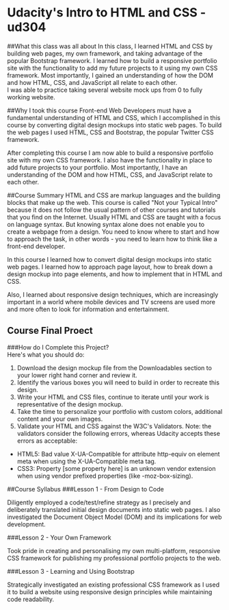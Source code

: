 # Udacity's Intro to HTML and CSS - ud304
##What this class was all about
In this class, I learned HTML and CSS by building web pages, my own framework, and taking advantage of the popular Bootstrap framework. I learned how to build a responsive portfolio site with the functionality to add my future projects to it using my own CSS framework. Most importantly, I gained an understanding of how the DOM and how HTML, CSS, and JavaScript all relate to each other.  
I was able to practice taking several website mock ups from 0 to fully working website.
  
##Why I took this course
Front-end Web Developers must have a fundamental understanding of HTML and CSS, which I accomplished in this course by converting digital design mockups into static web pages. To build the web pages I used HTML, CSS and Bootstrap, the popular Twitter CSS framework.

After completing this course I am now able to build a responsive portfolio site with my own CSS framework. I also have the functionality in place to add future projects to your portfolio. Most importantly, I have an understanding of the DOM and how HTML, CSS, and JavaScript relate to each other.

##Course Summary
HTML and CSS are markup languages and the building blocks that make up the web. This course is called "Not your Typical Intro" because it does not follow the usual pattern of other courses and tutorials that you find on the Internet. Usually HTML and CSS are taught with a focus on language syntax. But knowing syntax alone does not enable you to create a webpage from a design. You need to know where to start and how to approach the task, in other words - you need to learn how to think like a front-end developer.  

In this course I learned how to convert digital design mockups into static web pages. I learned how to approach page layout, how to break down a design mockup into page elements, and how to implement that in HTML and CSS.  

Also, I learned about responsive design techniques, which are increasingly important in a world where mobile devices and TV screens are used more and more often to look for information and entertainment.  

## Course Final Proect 
###How do I Complete this Project?  
  Here's what you should do:  
1. Download the design mockup file from the Downloadables section to your lower right hand corner and review it.  
2. Identify the various boxes you will need to build in order to recreate this design.  
3. Write your HTML and CSS files, continue to iterate until your work is representative of the design mockup.  
4. Take the time to personalize your portfolio with custom colors, additional content and your own images.  
5. Validate your HTML and CSS against the W3C's Validators. Note: the validators consider the following errors, whereas Udacity accepts these errors as acceptable:  
* HTML5: Bad value X-UA-Compatible for attribute http-equiv on element meta when using the X-UA-Compatible meta tag.  
* CSS3: Property [some property here] is an unknown vendor extension when using vendor prefixed properties (like -moz-box-sizing).  

##Course Syllabus
###Lesson 1 - From Design to Code

Diligently employed a code/test/refine strategy as I precisely and deliberately translated initial design documents into static web pages. I also investigated the Document Object Model (DOM) and its implications for web development.

###Lesson 2 - Your Own Framework

Took pride in creating and personalising my own multi-platform, responsive CSS framework for publishing my professional portfolio projects to the web.

###Lesson 3 - Learning and Using Bootstrap

Strategically investigated an existing professional CSS framework as I used it to build a website using responsive design principles while maintaining code readability.
